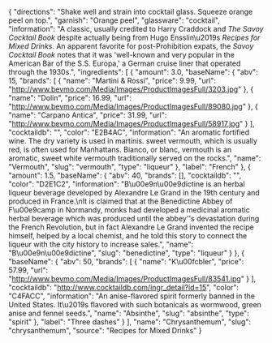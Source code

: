 {
    "directions": "Shake well and strain into cocktail glass. Squeeze orange peel on top.",
    "garnish": "Orange peel",
    "glassware": "cocktail",
    "information": "A classic, usually credited to Harry Craddock and *The Savoy Cocktail Book* despite actually being from Hugo Ensslin\u2019s *Recipes for Mixed Drinks*.  An apparent favorite for post-Prohibition expats, the *Savoy Cocktail Book* notes that it was 'well-known and very popular in the American Bar of the S.S. Europa,' a German cruise liner that operated through the 1930s.",
    "ingredients": [
        {
            "amount": 3.0,
            "baseName": {
                "abv": 15,
                "brands": [
                    {
                        "name": "Martini & Rossi",
                        "price": 9.99,
                        "url": "http://www.bevmo.com/Media/Images/ProductImagesFull/3203.jpg"
                    },
                    {
                        "name": "Dolin",
                        "price": 16.99,
                        "url": "http://www.bevmo.com/Media/Images/ProductImagesFull/89080.jpg"
                    },
                    {
                        "name": "Carpano Antica",
                        "price": 31.99,
                        "url": "http://www.bevmo.com/Media/Images/ProductImagesFull/58917.jpg"
                    }
                ],
                "cocktaildb": "",
                "color": "E2B4AC",
                "information": "An aromatic fortified wine. The dry variety is used in martinis. sweet vermouth, which is usually red, is often used for Manhattans. Bianco, or blanc, vermouth is an aromatic, sweet white vermouth traditionally served on the rocks.",
                "name": "Vermouth",
                "slug": "vermouth",
                "type": "liqueur"
            },
            "label": "French"
        },
        {
            "amount": 1.5,
            "baseName": {
                "abv": 40,
                "brands": [],
                "cocktaildb": "",
                "color": "D2E1C2",
                "information": "B\u00e9n\u00e9dictine is an herbal liqueur beverage developed by Alexandre Le Grand in the 19th century and produced in France.\nIt is claimed that at the Benedictine Abbey of F\u00e9camp in Normandy, monks had developed a medicinal aromatic herbal beverage which was produced until the abbey''s devastation during the French Revolution, but in fact Alexandre Le Grand invented the recipe himself, helped by a local chemist, and he told this story to connect the liqueur with the city history to increase sales.",
                "name": "B\u00e9n\u00e9dictine",
                "slug": "benedictine",
                "type": "liqueur"
            }
        },
        {
            "baseName": {
                "abv": 50,
                "brands": [
                    {
                        "name": "K\u00fcbler",
                        "price": 57.99,
                        "url": "http://www.bevmo.com/Media/Images/ProductImagesFull/83541.jpg"
                    }
                ],
                "cocktaildb": "http://www.cocktaildb.com/ingr_detail?id=15",
                "color": "C4FACC",
                "information": "An anise-flavored spirit formerly banned in the United States. It\u2019s flavored with such botanicals as wormwood, green anise and fennel seeds.",
                "name": "Absinthe",
                "slug": "absinthe",
                "type": "spirit"
            },
            "label": "Three dashes"
        }
    ],
    "name": "Chrysanthemum",
    "slug": "chrysanthemum",
    "source": "Recipes for Mixed Drinks"
}